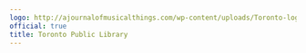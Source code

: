 ```yaml
---
logo: http://ajournalofmusicalthings.com/wp-content/uploads/Toronto-logo.png
official: true
title: Toronto Public Library
---
```


